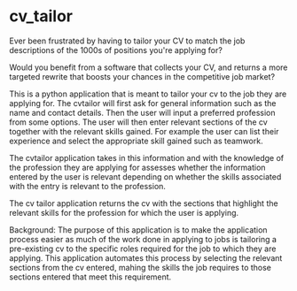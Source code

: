 # cv_tailor

Ever been frustrated by having to tailor your CV to match the job descriptions of the 1000s of positions you're applying for?

Would you benefit from a software that collects your CV, and returns a more targeted rewrite that boosts your chances in the competitive job market? 

This is a python application that is meant to tailor your cv to the job they are applying for. The cvtailor will first ask for general information such as the name and contact details. Then the user will input a preferred profession from some options. The user will then enter relevant sections of the cv together with the relevant skills gained. For example the user can list their experience and select the appropriate skill gained such as teamwork. 

The cvtailor application takes in this information and with the knowledge of the profession they are applying for assesses whether the information entered by the user is relevant depending on whether the skills associated with the entry is relevant to the profession.

The cv tailor application returns the cv with the sections that highlight the relevant skills for the profession for which the user is applying.

Background:
The purpose of this application is to make the application process easier as much of the work done in applying to jobs is tailoring a pre-existing cv to the specific roles required for the job to which they are applying. This application automates this process by selecting the relevant sections from the cv entered, mahing the skills the job requires to those sections entered that meet this requirement.


